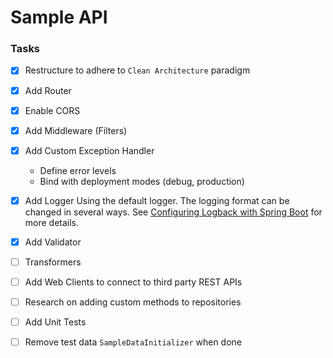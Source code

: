 # Sample API
### Tasks

- [x] Restructure to adhere to `Clean Architecture` paradigm

- [x] Add Router

- [x] Enable CORS

- [x] Add Middleware (Filters)

- [x] Add Custom Exception Handler
    - Define error levels
    - Bind with deployment modes (debug, production)

- [x] Add Logger
    Using the default logger.
    The logging format can be changed in several ways.
    See [Configuring Logback with Spring Boot](https://lankydan.dev/2019/01/09/configuring-logback-with-spring-boot)
    for more details.
    
- [x] Add Validator

- [ ] Transformers

- [ ] Add Web Clients to connect to third party REST APIs

- [ ] Research on adding custom methods to repositories

- [ ] Add Unit Tests

- [ ] Remove test data `SampleDataInitializer` when done